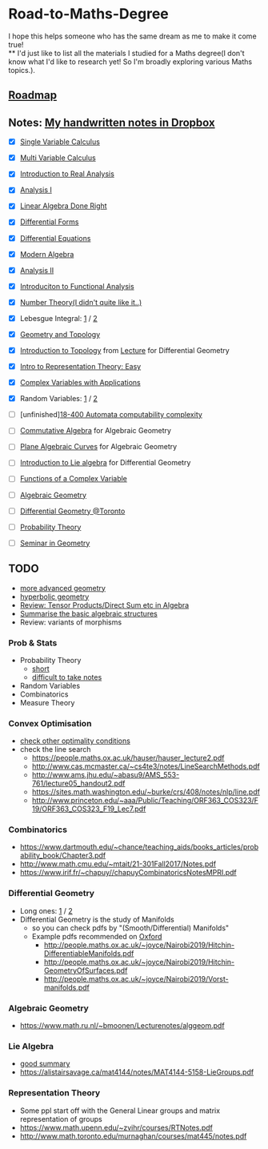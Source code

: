 # Road-to-Maths-Degree
I hope this helps someone who has the same dream as me to make it come true!  
** I'd just like to list all the materials I studied for a Maths degree(I don't know what I'd like to research yet! So I'm broadly exploring various Maths topics.).

## [Roadmap](https://math.mit.edu/academics/undergrad/roadmaps.php)

## Notes: [My handwritten notes in Dropbox](https://www.dropbox.com/sh/mnixi2vh4atrwsu/AAABqCY5-xoKZDPyRshrlkoDa?dl=0)
- [x] [Single Variable Calculus](https://ocw.mit.edu/courses/mathematics/18-01sc-single-variable-calculus-fall-2010/)
- [x] [Multi Variable Calculus](https://ocw.mit.edu/courses/mathematics/18-02sc-multivariable-calculus-fall-2010/)
- [x] [Introduction to Real Analysis](http://www.math.louisville.edu/~lee/RealAnalysis/IntroRealAnal.pdf)
- [x] [Analysis I](https://ocw.mit.edu/courses/mathematics/18-100b-analysis-i-fall-2010/)
- [x] [Linear Algebra Done Right](http://linear.axler.net/LADRvideos.html)
- [x] [Differential Forms](https://math.mit.edu/classes/18.952/2018SP/files/18.952_book.pdf)
- [x] [Differential Equations](https://ocw.mit.edu/courses/mathematics/18-03sc-differential-equations-fall-2011/)
- [x] [Modern Algebra](https://ocw.mit.edu/courses/mathematics/18-703-modern-algebra-spring-2013/)
- [x] [Analysis II](https://ocw.mit.edu/courses/mathematics/18-101-analysis-ii-fall-2005/)
- [x] [Introduciton to Functional Analysis](https://ocw.mit.edu/courses/mathematics/18-102-introduction-to-functional-analysis-spring-2009/)
- [x] [Number Theory(I didn't quite like it..)](https://ocw.mit.edu/courses/mathematics/18-781-theory-of-numbers-spring-2012/lecture-notes/)
- [x] Lebesgue Integral: [1](http://williamchen-mathematics.info/lnilifolder/lnili.html) / [2](https://www.math.tamu.edu/~francis.narcowich/m641/m641_notes/lebesgue_integral.pdf)
- [x] [Geometry and Topology](http://www.claymath.org/library/Ritter/ritter-lectures-on-geomery-and-topology.pdf)
- [x] [Introduction to Topology](http://people.maths.ox.ac.uk/~joyce/Nairobi2019/Cavalieri-Topology.pdf) from [Lecture](http://people.maths.ox.ac.uk/~joyce/Nairobi2019/IntroDiffGeom.html)  for Differential Geometry
- [x] [Intro to Representation Theory: Easy](https://courses.maths.ox.ac.uk/node/53)
- [x] [Complex Variables with Applications](https://ocw.mit.edu/courses/mathematics/18-04-complex-variables-with-applications-spring-2018/index.htm)
- [x] Random Variables: [1](https://www.stat.pitt.edu/stoffer/tsa4/intro_prob.pdf) / [2](http://www2.econ.iastate.edu/classes/econ500/hallam/documents/RV_Prob_Distributions.pdf)
- [ ] [unfinished][18-400 Automata computability complexity](https://ocw.mit.edu/courses/electrical-engineering-and-computer-science/6-045j-automata-computability-and-complexity-spring-2011/lecture-notes/)
- [ ] [Commutative Algebra](https://www.mathematik.uni-kl.de/~gathmann/class/commalg-2013/commalg-2013.pdf) for Algebraic Geometry
- [ ] [Plane Algebraic Curves](https://www.mathematik.uni-kl.de/~gathmann/class/curves-2018/curves-2018.pdf) for Algebraic Geometry
- [ ] [Introduction to Lie algebra](http://www.hcm.uni-bonn.de/en/homepages/prof-dr-nicolas-perrin/teaching/introduction-to-lie-algebras/) for Differential Geometry
- [ ] [Functions of a Complex Variable](http://people.umass.edu/bvs/605.pdf)
- [ ] [Algebraic Geometry](https://www.mathematik.uni-kl.de/~gathmann/class/alggeom-2019/alggeom-2019.pdf)
- [ ] [Differential Geometry @Toronto](http://www.math.toronto.edu/mein/teaching/MAT367/DiffGeomNotes.pdf)
- [ ] [Probability Theory](https://statweb.stanford.edu/~adembo/stat-310b/lnotes.pdf)
- [ ] [Seminar in Geometry](https://ocw.mit.edu/courses/mathematics/18-994-seminar-in-geometry-fall-2004/)


## TODO
- [more advanced geometry](http://mphitchman.com/geometry/GCTscreen-Hitchman-March-2018.pdf)
- [hyperbolic geometry](https://www.math.brown.edu/~rkenyon/papers/cannon.pdf)
- [Review: Tensor Products/Direct Sum etc in Algebra](http://www.jchateley.com/project/tensor.pdf)
- [Summarise the basic algebraic structures](https://www.mathphysicsbook.com/wp-content/uploads/2013/01/10.algebraic-categories.png)
- Review: variants of morphisms

### Prob & Stats
- Probability Theory
  - [short](http://people.math.harvard.edu/~ctm/papers/home/text/class/harvard/154/course/course.pdf)
  - [difficult to take notes](https://services.math.duke.edu/~rtd/PTE/PTE5_011119.pdf)
- Random Variables
- Combinatorics
- Measure Theory

### Convex Optimisation
- [check other optimality conditions](https://sites.math.washington.edu/~burke/crs/408/notes/nlp/coc.pdf)
- check the line search
  - https://people.maths.ox.ac.uk/hauser/hauser_lecture2.pdf
  - http://www.cas.mcmaster.ca/~cs4te3/notes/LineSearchMethods.pdf
  - http://www.ams.jhu.edu/~abasu9/AMS_553-761/lecture05_handout2.pdf
  - https://sites.math.washington.edu/~burke/crs/408/notes/nlp/line.pdf
  - http://www.princeton.edu/~aaa/Public/Teaching/ORF363_COS323/F19/ORF363_COS323_F19_Lec7.pdf

### Combinatorics
- https://www.dartmouth.edu/~chance/teaching_aids/books_articles/probability_book/Chapter3.pdf
- http://www.math.cmu.edu/~mtait/21-301Fall2017/Notes.pdf
- https://www.irif.fr/~chapuy//chapuyCombinatoricsNotesMPRI.pdf

### Differential Geometry
- Long ones: [1](http://www.math.toronto.edu/mein/teaching/MAT367/DiffGeomNotes.pdf) / [2](https://faculty.math.illinois.edu/~ruiloja/Math519/notes.pdf)
- Differential Geometry is the study of Manifolds
  - so you can check pdfs by "(Smooth/Differential) Manifolds"
  - Example pdfs recommended on [Oxford](http://people.maths.ox.ac.uk/~joyce/Nairobi2019/IntroDiffGeom.html)
    - http://people.maths.ox.ac.uk/~joyce/Nairobi2019/Hitchin-DifferentiableManifolds.pdf
    - http://people.maths.ox.ac.uk/~joyce/Nairobi2019/Hitchin-GeometryOfSurfaces.pdf
    - http://people.maths.ox.ac.uk/~joyce/Nairobi2019/Vorst-manifolds.pdf

### Algebraic Geometry
- https://www.math.ru.nl/~bmoonen/Lecturenotes/alggeom.pdf

### Lie Algebra
- [good summary](http://www.math.uchicago.edu/~may/VIGRE/VIGRE2011/REUPapers/KangD.pdf)
- https://alistairsavage.ca/mat4144/notes/MAT4144-5158-LieGroups.pdf

### Representation Theory
- Some ppl start off with the General Linear groups and matrix representation of groups
- https://www.math.upenn.edu/~zvihr/courses/RTNotes.pdf
- http://www.math.toronto.edu/murnaghan/courses/mat445/notes.pdf
